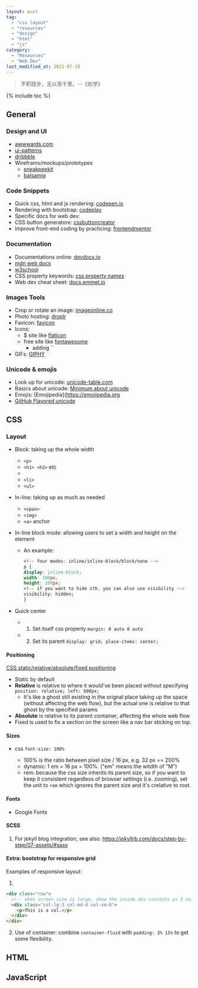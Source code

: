 ```yaml
---
layout: post
tag:
  - "css layout"
  - "resources"
  - "design"
  - "html"
  - "js"
category:
  - "Resources"
  - "Web Dev"
last_modified_at: 2021-07-28
---
```


> 不积跬步，无以至千里。--《劝学》

{% include toc %}

## General

### Design and UI

- [awwwards.com](https://awwwards.com/websites)
- [ui-patterns]()
- [dribbble](https://dribbble.com)
- Wireframs/mockups/prototypes
  - [sneakpeekit](https://sneakpeekit.com)
  - [balsamiq](https://balsamiq.cloud)

### Code Snippets

- Quick css, html and js rendering: [codepen.io](https://codepen.io/pen/)
- Rendering with bootstrap: [codeplay](https://codeplay.com)
- Specific docs for web dev:
- CSS button generatore: [cssbuttoncreator](https://cssbuttoncreator.com)
- Improve front-end coding by practicing: [frontendmentor](https://www.frontendmentor.io)

### Documentation

- Documentations online: [devdocs.io](https://devdocs.io)
- [mdn web docs](https://developer.mozilla.org/en-US/)
- [w3school](https://www.w3schools.com)
- CSS property keywords: [css property names](https://developer.mozilla.org/en-US/docs/Web/CSS/Reference#index)
- Web dev cheat sheet: [docs.emmet.io](https://docs.emmet.io/cheat-sheet/)

### Images Tools

- Crop or rotate an image: [imageonline.co](https://crop-circle.imageonline.co/)
- Photo hosting: [droplr]()
- Favicon: [favicon](https://www.favicon.cc)
- Icons:
  - $ site like [flaticon](https://www.flaticon.com)
  - free site like [fontawesome](https://fontawesome.com)
    - adding ``
- GIFs: [GIPHY](https://giphy.com)

### Unicode & emojis

- Look up for unicode: [unicode-table.com](https://unicode-table.com/en/)
- Basics about unicode: [Minimum about unicode](https://www.joelonsoftware.com/2003/10/08/the-absolute-minimum-every-software-developer-absolutely-positively-must-know-about-unicode-and-character-sets-no-excuses/)
- Emojis: [Emojipedia](https://emojipedia.org
- [GitHub Flavored unicode](https://github.com/ikatyang/emoji-cheat-sheet/blob/master/README.md)

## CSS

### Layout

- Block: taking up the whole width

  - `<p>`
  - `<h1> <h2>` etc
  - <div>
  - `<li>`
  - `<ul>`

- In-line: taking up as much as needed

  - `<span>`
  - `<img>`
  - `<a>` anchor

- In-line block mode: allowing users to set a width and height on the element

  - An example:
    ```css
    <!-- four modes: inline/inline-block/block/none -->
    p {
    display: inline-block;
    width: 100px;
    height: 100px;
    <!-- if you want to hide sth, you can also use visibility -->
    visibility: hidden;
    }
    ```

- Quick center
  - 1. Set itself css property `margin: 0 auto 0 auto`
  - 2. Set its parent `display: grid; place-items: center;`

#### Positioning

[ CSS static/relative/absolute/fixed positioning ](https://developer.mozilla.org/en-US/docs/Web/CSS/position)

- Static by default
- **Relative** is relative to where it would've been placed without specifying `position: relative; left: 600px;`
  - It's like a ghost still existing in the orignal place taking up the space (without affecting the web flow), but the actual one is relative to that ghost by the specified params
- **Absolute** is relative to its parent container, affecting the whole web flow
- Fixed is used to fix a section on the screen like a nav bar sticking on top.

#### Sizes

- css `font-size: 100%`

  - 100% is the ratio between pixel size / 16 px, e.g. 32 px == 200%
  - dynamic: 1 em = 16 px = 100%. ("em" means the witdth of "M")
  - rem: because the css size inherits its parent size, so if you want to keep it consistent regardless of browser settings (i.e. zooming), set the unit to `rem` which ignores the parent size and it's crelative to root.

#### Fonts

- Google Fonts

#### SCSS

1. For jekyll blog integration, see also: https://jekyllrb.com/docs/step-by-step/07-assets/#sass

#### Extra: bootstrap for responsive grid

Examples of responsive layout:

1.

```html
<div class="row">
  <!-- when screen size is large, show the inside div contents as 3 units out of 12 units; likewise for medium and small sizes, but with 4/12 and 6/12 of the screen width -->
  <div class="col-lg-3 col-md-4 col-sm-6">
    <p>This is a col.</p>
  </div>
</div>
```

2. Use of container: combine `container-fluid` with `padding: 3% 15%` to get some flexibility.

## HTML

## JavaScript
